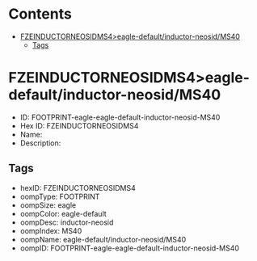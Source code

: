 



Contents
========

* [FZEINDUCTORNEOSIDMS4>eagle-default/inductor-neosid/MS40](#fzeinductorneosidms4eagle-defaultinductor-neosidms40)
	* [Tags](#tags)

# FZEINDUCTORNEOSIDMS4>eagle-default/inductor-neosid/MS40

- ID: FOOTPRINT-eagle-eagle-default-inductor-neosid-MS40
- Hex ID: FZEINDUCTORNEOSIDMS4
- Name: 
- Description: 

## Tags

- hexID: FZEINDUCTORNEOSIDMS4
- oompType: FOOTPRINT
- oompSize: eagle
- oompColor: eagle-default
- oompDesc: inductor-neosid
- oompIndex: MS40
- oompName: eagle-default/inductor-neosid/MS40
- oompID: FOOTPRINT-eagle-eagle-default-inductor-neosid-MS40
